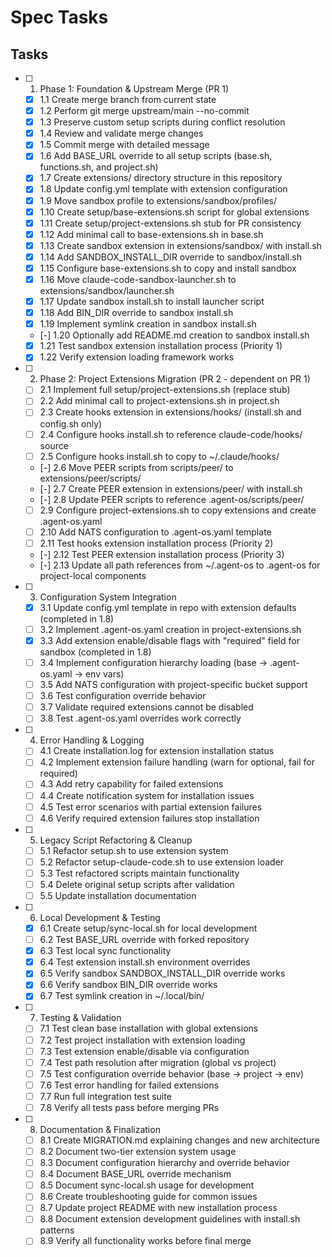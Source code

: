 # Spec Tasks

## Tasks

- [ ] 1. Phase 1: Foundation & Upstream Merge (PR 1)
  - [x] 1.1 Create merge branch from current state
  - [x] 1.2 Perform git merge upstream/main --no-commit
  - [x] 1.3 Preserve custom setup scripts during conflict resolution
  - [x] 1.4 Review and validate merge changes
  - [x] 1.5 Commit merge with detailed message
  - [x] 1.6 Add BASE_URL override to all setup scripts (base.sh, functions.sh, and project.sh)
  - [x] 1.7 Create extensions/ directory structure in this repository
  - [x] 1.8 Update config.yml template with extension configuration
  - [x] 1.9 Move sandbox profile to extensions/sandbox/profiles/
  - [x] 1.10 Create setup/base-extensions.sh script for global extensions
  - [x] 1.11 Create setup/project-extensions.sh stub for PR consistency
  - [x] 1.12 Add minimal call to base-extensions.sh in base.sh
  - [x] 1.13 Create sandbox extension in extensions/sandbox/ with install.sh
  - [x] 1.14 Add SANDBOX_INSTALL_DIR override to sandbox/install.sh
  - [x] 1.15 Configure base-extensions.sh to copy and install sandbox
  - [x] 1.16 Move claude-code-sandbox-launcher.sh to extensions/sandbox/launcher.sh
  - [x] 1.17 Update sandbox install.sh to install launcher script
  - [x] 1.18 Add BIN_DIR override to sandbox install.sh
  - [x] 1.19 Implement symlink creation in sandbox install.sh
  - [-] 1.20 Optionally add README.md creation to sandbox install.sh
  - [x] 1.21 Test sandbox extension installation process (Priority 1)
  - [x] 1.22 Verify extension loading framework works

- [ ] 2. Phase 2: Project Extensions Migration (PR 2 - dependent on PR 1)
  - [ ] 2.1 Implement full setup/project-extensions.sh (replace stub)
  - [ ] 2.2 Add minimal call to project-extensions.sh in project.sh
  - [ ] 2.3 Create hooks extension in extensions/hooks/ (install.sh and config.sh only)
  - [ ] 2.4 Configure hooks install.sh to reference claude-code/hooks/ source
  - [ ] 2.5 Configure hooks install.sh to copy to ~/.claude/hooks/
  - [-] 2.6 Move PEER scripts from scripts/peer/ to extensions/peer/scripts/
  - [-] 2.7 Create PEER extension in extensions/peer/ with install.sh
  - [-] 2.8 Update PEER scripts to reference .agent-os/scripts/peer/
  - [ ] 2.9 Configure project-extensions.sh to copy extensions and create .agent-os.yaml
  - [ ] 2.10 Add NATS configuration to .agent-os.yaml template
  - [ ] 2.11 Test hooks extension installation process (Priority 2)
  - [-] 2.12 Test PEER extension installation process (Priority 3)
  - [-] 2.13 Update all path references from ~/.agent-os to .agent-os for project-local components

- [ ] 3. Configuration System Integration
  - [x] 3.1 Update config.yml template in repo with extension defaults (completed in 1.8)
  - [ ] 3.2 Implement .agent-os.yaml creation in project-extensions.sh
  - [x] 3.3 Add extension enable/disable flags with "required" field for sandbox (completed in 1.8)
  - [ ] 3.4 Implement configuration hierarchy loading (base → .agent-os.yaml → env vars)
  - [ ] 3.5 Add NATS configuration with project-specific bucket support
  - [ ] 3.6 Test configuration override behavior
  - [ ] 3.7 Validate required extensions cannot be disabled
  - [ ] 3.8 Test .agent-os.yaml overrides work correctly

- [ ] 4. Error Handling & Logging
  - [ ] 4.1 Create installation.log for extension installation status
  - [ ] 4.2 Implement extension failure handling (warn for optional, fail for required)
  - [ ] 4.3 Add retry capability for failed extensions
  - [ ] 4.4 Create notification system for installation issues
  - [ ] 4.5 Test error scenarios with partial extension failures
  - [ ] 4.6 Verify required extension failures stop installation

- [ ] 5. Legacy Script Refactoring & Cleanup
  - [ ] 5.1 Refactor setup.sh to use extension system
  - [ ] 5.2 Refactor setup-claude-code.sh to use extension loader
  - [ ] 5.3 Test refactored scripts maintain functionality
  - [ ] 5.4 Delete original setup scripts after validation
  - [ ] 5.5 Update installation documentation

- [ ] 6. Local Development & Testing
  - [x] 6.1 Create setup/sync-local.sh for local development
  - [ ] 6.2 Test BASE_URL override with forked repository
  - [x] 6.3 Test local sync functionality
  - [x] 6.4 Test extension install.sh environment overrides
  - [x] 6.5 Verify sandbox SANDBOX_INSTALL_DIR override works
  - [x] 6.6 Verify sandbox BIN_DIR override works
  - [x] 6.7 Test symlink creation in ~/.local/bin/

- [ ] 7. Testing & Validation
  - [ ] 7.1 Test clean base installation with global extensions
  - [ ] 7.2 Test project installation with extension loading
  - [ ] 7.3 Test extension enable/disable via configuration
  - [ ] 7.4 Test path resolution after migration (global vs project)
  - [ ] 7.5 Test configuration override behavior (base → project → env)
  - [ ] 7.6 Test error handling for failed extensions
  - [ ] 7.7 Run full integration test suite
  - [ ] 7.8 Verify all tests pass before merging PRs

- [ ] 8. Documentation & Finalization
  - [ ] 8.1 Create MIGRATION.md explaining changes and new architecture
  - [ ] 8.2 Document two-tier extension system usage
  - [ ] 8.3 Document configuration hierarchy and override behavior
  - [ ] 8.4 Document BASE_URL override mechanism
  - [ ] 8.5 Document sync-local.sh usage for development
  - [ ] 8.6 Create troubleshooting guide for common issues
  - [ ] 8.7 Update project README with new installation process
  - [ ] 8.8 Document extension development guidelines with install.sh patterns
  - [ ] 8.9 Verify all functionality works before final merge
